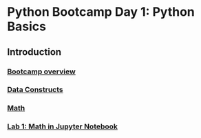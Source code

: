 # Python Bootcamp Day 1: Python Basics

## Introduction
### [Bootcamp overview](https://github.com/summerela/python_bootcamp2018/blob/master/Python%20Bootcamp-%20Intro.ipynb)
### [Data Constructs](https://github.com/summerela/python_bootcamp2018/blob/master/Python%20Bootcamp%20-%20Data%20Constructs.ipynb)
### [Math](https://github.com/summerela/python_bootcamp2018/blob/master/Python%20Bootcamp-%20Math.ipynb)
### [Lab 1: Math in Jupyter Notebook](https://github.com/summerela/python_bootcamp2018/blob/master/Lab1-%20Math.ipynb)
